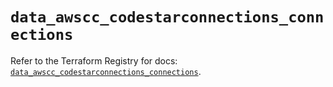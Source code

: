 # `data_awscc_codestarconnections_connections`

Refer to the Terraform Registry for docs: [`data_awscc_codestarconnections_connections`](https://registry.terraform.io/providers/hashicorp/awscc/0.70.0/docs/data-sources/codestarconnections_connections).
